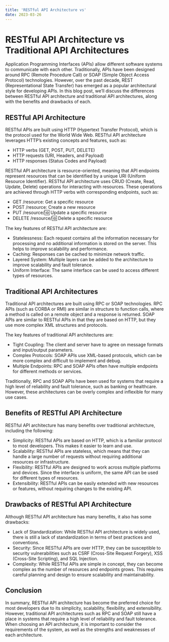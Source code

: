 ```yaml
---
title: 'RESTful API Architecture vs'
date: 2023-03-26
---
```


# RESTful API Architecture vs Traditional API Architectures

Application Programming Interfaces (APIs) allow different software systems to communicate with each other. Traditionally, APIs have been designed around RPC (Remote Procedure Call) or SOAP (Simple Object Access Protocol) technologies. However, over the past decade, REST (Representational State Transfer) has emerged as a popular architectural style for developing APIs. In this blog post, we’ll discuss the differences between RESTful API architecture and traditional API architectures, along with the benefits and drawbacks of each.

## RESTful API Architecture

RESTful APIs are built using HTTP (Hypertext Transfer Protocol), which is the protocol used for the World Wide Web. RESTful API architecture leverages HTTP’s existing concepts and features, such as:

- HTTP verbs (GET, POST, PUT, DELETE)
- HTTP requests (URI, Headers, and Payload)
- HTTP responses (Status Codes and Payload)

RESTful API architecture is resource-oriented, meaning that API endpoints represent resources that can be identified by a unique URI (Uniform Resource Identifier). RESTful API architecture uses CRUD (Create, Read, Update, Delete) operations for interacting with resources. These operations are achieved through HTTP verbs with corresponding endpoints, such as:

- GET /resource: Get a specific resource
- POST /resource: Create a new resource
- PUT /resource/:id: Update a specific resource
- DELETE /resource/:id: Delete a specific resource

The key features of RESTful API architecture are:

- Statelessness: Each request contains all the information necessary for processing and no additional information is stored on the server. This helps to improve scalability and performance.
- Caching: Responses can be cached to minimize network traffic.
- Layered System: Multiple layers can be added to the architecture to improve scalability and fault tolerance.
- Uniform Interface: The same interface can be used to access different types of resources.

## Traditional API Architectures

Traditional API architectures are built using RPC or SOAP technologies. RPC APIs (such as CORBA or RMI) are similar in structure to function calls, where a method is called on a remote object and a response is returned. SOAP APIs are similar to RESTful APIs in that they are based on HTTP, but they use more complex XML structures and protocols.

The key features of traditional API architectures are:

- Tight Coupling: The client and server have to agree on message formats and input/output parameters.
- Complex Protocols: SOAP APIs use XML-based protocols, which can be more complex and difficult to implement and debug.
- Multiple Endpoints: RPC and SOAP APIs often have multiple endpoints for different methods or services.

Traditionally, RPC and SOAP APIs have been used for systems that require a high level of reliability and fault tolerance, such as banking or healthcare. However, these architectures can be overly complex and inflexible for many use cases.

## Benefits of RESTful API Architecture

RESTful API architecture has many benefits over traditional architecture, including the following:

- Simplicity: RESTful APIs are based on HTTP, which is a familiar protocol to most developers. This makes it easier to learn and use.
- Scalability: RESTful APIs are stateless, which means that they can handle a large number of requests without requiring additional resources or infrastructure.
- Flexibility: RESTful APIs are designed to work across multiple platforms and devices. Since the interface is uniform, the same API can be used for different types of resources.
- Extensibility: RESTful APIs can be easily extended with new resources or features, without requiring changes to the existing API.

## Drawbacks of RESTful API Architecture

Although RESTful API architecture has many benefits, it also has some drawbacks:

- Lack of Standardization: While RESTful API architecture is widely used, there is still a lack of standardization in terms of best practices and conventions.
- Security: Since RESTful APIs are over HTTP, they can be susceptible to security vulnerabilities such as CSRF (Cross-Site Request Forgery), XSS (Cross-Site Scripting), and SQL Injection.
- Complexity: While RESTful APIs are simple in concept, they can become complex as the number of resources and endpoints grows. This requires careful planning and design to ensure scalability and maintainability.

## Conclusion

In summary, RESTful API architecture has become the preferred choice for most developers due to its simplicity, scalability, flexibility, and extensibility. However, traditional API architectures such as RPC and SOAP still have a place in systems that require a high level of reliability and fault tolerance. When choosing an API architecture, it is important to consider the requirements of the system, as well as the strengths and weaknesses of each architecture.
